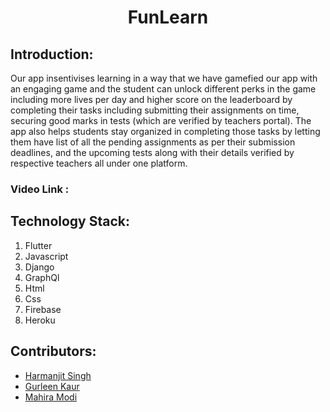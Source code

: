 
<h1 align="center">FunLearn</h1>
<p align="center">
</p>




## Introduction:
  Our app insentivises learning in a way that we have gamefied our app with an engaging game and the student can unlock different perks in the game including more lives per day and higher score on the leaderboard by completing their tasks including submitting their assignments on time, securing good marks in tests (which are verified by teachers portal). The app also helps students stay organized in completing those tasks by letting them have list of all the pending assignments as per their submission deadlines, and the upcoming tests along with their details verified by respective teachers all under one platform.
  
 ### Video Link : 
  

## Technology Stack:
  1) Flutter
  2) Javascript
  3) Django
  4) GraphQl
  5) Html
  6) Css
  7) Firebase
  8) Heroku
  

## Contributors:

* [Harmanjit Singh](https://github.com/Harmanjit14)
* [Gurleen Kaur](https://github.com/gurleen-kaur1313)
* [Mahira Modi](https://github.com/Mahiramodi)



